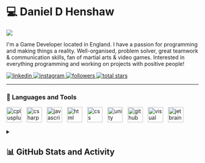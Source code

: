 # 💻 Daniel D Henshaw

<img src="https://readme-typing-svg.demolab.com/?lines=Game+Developer+/+Programmer&font=Fira&color=61dafb&pause=1000&size=22"/>

I'm a Game Developer located in England. I have a passion for programming and making things a reality.
Well-organised, problem solver, great teamwork & communication skills, fan of martial arts & video games.
Interested in everything programming and working on projects with positive people!

  <p align="left">
    <a href="https://www.linkedin.com/in/daniel-henshaw-230925187/">
       <img alt="linkedin" title="View my Linkedin" src="https://custom-icon-badges.demolab.com/badge/-Linkedin-0A66C2?style=for-the-badge&logo=linkedin&logoColor=white"/>
    </a>
    <a href="https://www.linkedin.com/in/daniel-henshaw-230925187/">
       <img alt="instagram" title="View my Instagram" src="https://custom-icon-badges.demolab.com/badge/-Instagram-E4405F?style=for-the-badge&logo=instagram&logoColor=white"/>
    </a>
    <a href="https://github.com/DanDHenshaw?tab=followers">
       <img alt="followers" title="Follow me on Github" src="https://custom-icon-badges.demolab.com/github/followers/DanDHenshaw?color=236ad3&labelColor=1155ba&style=for-the-badge&logo=person-add&label=Follow&logoColor=white"/>
    </a>
    <a href="https://github.com/DanDHenshaw?tab=repositories&sort=stargazers">
       <img alt="total stars" title="Total stars on GitHub" src="https://custom-icon-badges.demolab.com/github/stars/DanDHenshaw?color=55960c&style=for-the-badge&labelColor=488207&logo=star"/>
    </a>
  </p>
  
---

### 🧰 Languages and Tools
<img align="left" alt="cplusplus" width="40px" style="padding-right:10px;" src="https://cdn.jsdelivr.net/gh/devicons/devicon/icons/cplusplus/cplusplus-original.svg"/>
<img align="left" alt="csharp" width="40px" style="padding-right:10px;" src="https://cdn.jsdelivr.net/gh/devicons/devicon/icons/csharp/csharp-original.svg"/>
<img align="left" alt="javascript" width="40px" style="padding-right:10px;" src="https://cdn.jsdelivr.net/gh/devicons/devicon/icons/javascript/javascript-original.svg"/>
<img align="left" alt="html" width="40px" style="padding-right:10px;" src="https://cdn.jsdelivr.net/gh/devicons/devicon/icons/html5/html5-original.svg"/>
<img align="left" alt="css" width="40px" style="padding-right:10px;" src="https://cdn.jsdelivr.net/gh/devicons/devicon/icons/css3/css3-original.svg"/>
<img align="left" alt="unity" width="40px" style="padding-right:10px;" src="https://cdn.jsdelivr.net/gh/devicons/devicon/icons/unity/unity-original.svg"/>
<img align="left" alt="github" width="40px" style="padding-right:10px;" src="https://cdn.jsdelivr.net/gh/devicons/devicon/icons/github/github-original.svg"/>
<img align="left" alt="visual studio" width="40px" style="padding-right:10px;" src="https://cdn.jsdelivr.net/gh/devicons/devicon/icons/visualstudio/visualstudio-plain.svg"/>
<img align="left" alt="jetbrains" width="40px" style="padding-right:10px;" src="https://cdn.jsdelivr.net/gh/devicons/devicon/icons/jetbrains/jetbrains-original.svg"/>
<br />

#

<details>
  <summary><h2>📊 GitHub Stats and Activity</h2></summary>
  
  <h3>🔥 Streak Stats</h3>
  <img alt="Dan's streak" src="https://streak-stats.demolab.com?user=DanDHenshaw&background=20232A&ring=61DAFB&fire=61DAFB&currStreakNum=FFFFFF&currStreakLabel=FFFFFF&dates=FFFFFF&sideNums=FFFFFF&sideLabels=FFFFFF&stroke=FFFFFF&border=FFFFFF)](https://git.io/streak-stats"/>
  
  <h3>💻 GitHub Profile Stats</h3>
  <img alt="Dan's Github Stats" src="https://github-readme-stats.vercel.app/api?username=DanDHenshaw&show_icons=true&theme=react" height="192px"/>
  <img alt="Dan's Top Languages" src="https://github-readme-stats.vercel.app/api/top-langs/?username=DanDHenshaw&layout=compact&langs_count=8&theme=react" height="192px"/>
  <br/>
  
  <b>Note:</b> Top languages is only a metric of the languages my public code consists of and doesn't reflect experience or skill level.
  
  <img alt="Dan's Activity Graph" src="https://github-readme-activity-graph.cyclic.app/graph?username=DanDHenshaw&theme=react"/>
  
  <h3>⚡ Recent GitHub Activity</h3>
  
  <!--START_SECTION:activity-->
  
</details>
